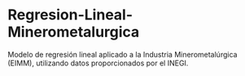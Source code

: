 # Regresion-Lineal-Minerometalurgica
Modelo de regresión lineal aplicado a la Industria Minerometalúrgica (EIMM), utilizando datos proporcionados por el INEGI.
